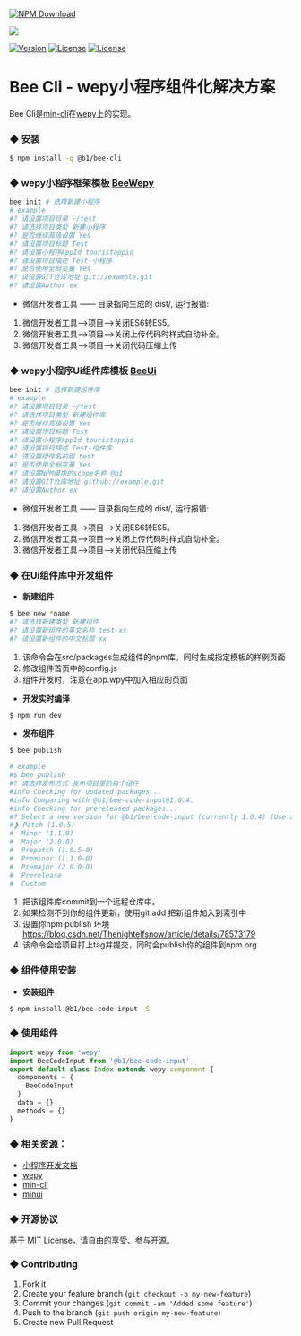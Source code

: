 [![NPM Download](https://nodei.co/npm-dl/@b1/bee-cli.png?months=1)](http://badge.fury.io/js/@b1/bee-cli)

[![](https://img.shields.io/npm/dt/@tarojs/taro.svg?style=flat-square)](https://www.npmjs.com/package/@tarojs/taro)
<p align="left">
  <a href="https://www.npmjs.com/package/@b1/bee-cli"><img src="https://img.shields.io/npm/v/@b1/bee-cli.svg" alt="Version"></a>
  <a href="https://www.npmjs.com/package/@b1/bee-cli"><img src="https://img.shields.io/npm/dt/@b1/bee-cli.svg?style=flat-square" alt="License"></a>
  <a href="https://www.npmjs.com/package/@b1/bee-cli"><img src="https://img.shields.io/npm/l/@b1/bee-cli.svg" alt="License"></a>
  <br>
</p>

# Bee Cli - wepy小程序组件化解决方案

Bee Cli是[min-cli](https://github.com/meili/min-cli)在[wepy](https://github.com/Tencent/wepy)上的实现。

### ◆ 安装

``` bash
$ npm install -g @b1/bee-cli
```

### ◆ wepy小程序框架模板 [BeeWepy](https://github.com/biosan-frontEnd/BeeWepy)
``` bash
bee init # 选择新建小程序
# example
#? 请设置项目目录 ~/test
#? 请选择项目类型 新建小程序
#? 是否继续高级设置 Yes
#? 请设置项目标题 Test
#? 请设置小程序AppId touristappid
#? 请设置项目描述 Test-小程序
#? 是否使用全局变量 Yes
#? 请设置GIT仓库地址 git://example.git
#? 请设置Author ex
```
- 微信开发者工具 —— 目录指向生成的 dist/, 运行报错:
1. 微信开发者工具-->项目-->关闭ES6转ES5。
2. 微信开发者工具-->项目-->关闭上传代码时样式自动补全。
3. 微信开发者工具-->项目-->关闭代码压缩上传

### ◆ wepy小程序Ui组件库模板 [BeeUi](https://github.com/biosan-frontEnd/BeeUi)
``` bash
bee init # 选择新建组件库
# example
#? 请设置项目目录 ~/test
#? 请选择项目类型 新建组件库
#? 是否继续高级设置 Yes
#? 请设置项目标题 Test
#? 请设置小程序AppId touristappid
#? 请设置项目描述 Test-组件库
#? 请设置组件名前缀 test
#? 是否使用全局变量 Yes
#? 请设置NPM模块的scope名称 @b1
#? 请设置GIT仓库地址 github://example.git
#? 请设置Author ex
```
- 微信开发者工具 —— 目录指向生成的 dist/, 运行报错:
1. 微信开发者工具-->项目-->关闭ES6转ES5。
2. 微信开发者工具-->项目-->关闭上传代码时样式自动补全。
3. 微信开发者工具-->项目-->关闭代码压缩上传

### ◆ 在Ui组件库中开发组件

- **新建组件**

``` bash
$ bee new *name
#? 请选择新建类型 新建组件
#? 请设置新组件的英文名称 test-xx
#? 请设置新组件的中文标题 xx
```
1. 该命令会在src/packages生成组件的npm库，同时生成指定模板的样例页面
2. 修改组件首页中的config.js
3. 组件开发时，注意在app.wpy中加入相应的页面

- **开发实时编译**

``` bash
$ npm run dev
```

- **发布组件**

``` bash
$ bee publish

# example
#$ bee publish
#? 请选择发布方式 发布项目里的每个组件
#info Checking for updated packages...
#info Comparing with @b1/bee-code-input@1.0.4.
#info Checking for prereleased packages...
#? Select a new version for @b1/bee-code-input (currently 1.0.4) (Use arrow keys)
#❯ Patch (1.0.5)
#  Minor (1.1.0)
#  Major (2.0.0)
#  Prepatch (1.0.5-0)
#  Preminor (1.1.0-0)
#  Premajor (2.0.0-0)
#  Prerelease
#  Custom
```
1. 把该组件库commit到一个远程仓库中。
2. 如果检测不到你的组件更新，使用git add 把新组件加入到索引中
3. 设置你npm publish 环境 https://blog.csdn.net/Thenightelfsnow/article/details/78573179
4. 该命令会给项目打上tag并提交，同时会publish你的组件到npm.org

### ◆ 组件使用安装

- **安装组件**

``` bash
$ npm install @b1/bee-code-input -S
```

### ◆ 使用组件

``` javascript
import wepy from 'wepy'
import BeeCodeInput from '@b1/bee-code-input'
export default class Index extends wepy.component {
  components = {
    BeeCodeInput
  }
  data = {}
  methods = {}
}
```

### ◆ 相关资源：
- [小程序开发文档](https://developers.weixin.qq.com/miniprogram/dev/)
- [wepy](https://tencent.github.io/wepy/)
- [min-cli](https://github.com/meili/min-cli)
- [minui](https://github.com/meili/minui)

### ◆ 开源协议

基于 [MIT](http://opensource.org/licenses/MIT) License，请自由的享受、参与开源。

### ◆ Contributing
1. Fork it
2. Create your feature branch (`git checkout -b my-new-feature`)
3. Commit your changes (`git commit -am 'Added some feature'`)
4. Push to the branch (`git push origin my-new-feature`)
5. Create new Pull Request
